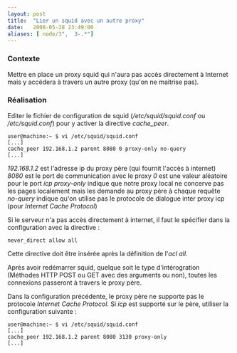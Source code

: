 ```yaml
---
layout: post
title:  "Lier un squid avec un autre proxy"
date:   2008-05-28 23:49:00
aliases: [ node/3",  3-.*"]
---
```

### Contexte

Mettre en place un proxy squid qui n'aura pas accès directement à
Internet mais y accédera à travers un autre proxy (qu'on ne maitrise
pas).

### Réalisation

Editer le fichier de configuration de squid (*/etc/squid/squid.conf* ou
*/etc/squid.conf*) pour y activer la directive *cache\_peer*.

    user@machine:~ $ vi /etc/squid/squid.conf
    [...]
    cache_peer 192.168.1.2 parent 8080 0 proxy-only no-query
    [...]

*192.168.1.2* est l'adresse ip du proxy père (qui fournit l'accès à
internet)
 *8080* est le port de communication avec le proxy
 *0* est une valeur aléatoire pour le port *icp*
 *proxy-only* indique que notre proxy local ne concerve pas les pages
localement mais les demande au proxy père à chaque requête
 *no-query* indique qu'on utilise pas le protocole de dialogue inter
proxy icp (pour *Internet Cache Protocol*)

Si le serveur n'a pas accès directement à internet, il faut le spécifier
dans la configuration avec la directive :

    never_direct allow all

Cette directive doit être insérée après la définition de l'*acl* *all*.

Après avoir redémarrer squid, quelque soit le type d'intérogration
(Méthodes HTTP POST ou GET avec des arguments ou non), toutes les
connexions passeront à travers le proxy père.

Dans la configuration précédente, le proxy père ne supporte pas le
protocole *Internet Cache Protocol*. Si *icp* est supporté sur le père,
utiliser la configuration suivante :

    user@machine:~ $ vi /etc/squid/squid.conf
    [...]
    cache_peer 192.168.1.2 parent 8080 3130 proxy-only
    [...]
